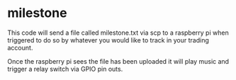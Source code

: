 # milestone

This code will send a file called milestone.txt via scp to a raspberry pi when triggered to do so by whatever you would like to track in your trading account.

Once the raspberry pi sees the file has been uploaded it will play music and trigger a relay switch via GPIO pin outs.
